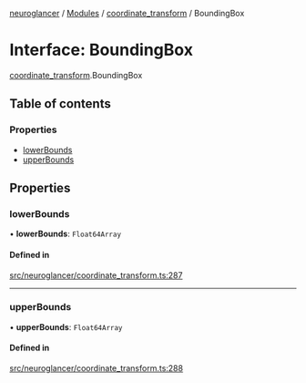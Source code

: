 [neuroglancer](../README.md) / [Modules](../modules.md) / [coordinate\_transform](../modules/coordinate_transform.md) / BoundingBox

# Interface: BoundingBox

[coordinate_transform](../modules/coordinate_transform.md).BoundingBox

## Table of contents

### Properties

- [lowerBounds](coordinate_transform.BoundingBox.md#lowerbounds)
- [upperBounds](coordinate_transform.BoundingBox.md#upperbounds)

## Properties

### lowerBounds

• **lowerBounds**: `Float64Array`

#### Defined in

[src/neuroglancer/coordinate_transform.ts:287](https://github.com/ActiveBrainAtlas2/neuroglancer/blob/285e65d7/src/neuroglancer/coordinate_transform.ts#L287)

___

### upperBounds

• **upperBounds**: `Float64Array`

#### Defined in

[src/neuroglancer/coordinate_transform.ts:288](https://github.com/ActiveBrainAtlas2/neuroglancer/blob/285e65d7/src/neuroglancer/coordinate_transform.ts#L288)
